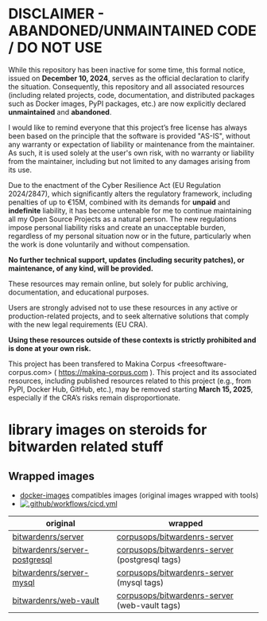 
DISCLAIMER - ABANDONED/UNMAINTAINED CODE / DO NOT USE
=======================================================
While this repository has been inactive for some time, this formal notice, issued on **December 10, 2024**, serves as the official declaration to clarify the situation. Consequently, this repository and all associated resources (including related projects, code, documentation, and distributed packages such as Docker images, PyPI packages, etc.) are now explicitly declared **unmaintained** and **abandoned**.

I would like to remind everyone that this project’s free license has always been based on the principle that the software is provided "AS-IS", without any warranty or expectation of liability or maintenance from the maintainer.
As such, it is used solely at the user's own risk, with no warranty or liability from the maintainer, including but not limited to any damages arising from its use.

Due to the enactment of the Cyber Resilience Act (EU Regulation 2024/2847), which significantly alters the regulatory framework, including penalties of up to €15M, combined with its demands for **unpaid** and **indefinite** liability, it has become untenable for me to continue maintaining all my Open Source Projects as a natural person.
The new regulations impose personal liability risks and create an unacceptable burden, regardless of my personal situation now or in the future, particularly when the work is done voluntarily and without compensation.

**No further technical support, updates (including security patches), or maintenance, of any kind, will be provided.**

These resources may remain online, but solely for public archiving, documentation, and educational purposes.

Users are strongly advised not to use these resources in any active or production-related projects, and to seek alternative solutions that comply with the new legal requirements (EU CRA).

**Using these resources outside of these contexts is strictly prohibited and is done at your own risk.**

This project has been transfered to Makina Corpus <freesoftware-corpus.com> ( https://makina-corpus.com ). This project and its associated resources, including published resources related to this project (e.g., from PyPI, Docker Hub, GitHub, etc.), may be removed starting **March 15, 2025**, especially if the CRA’s risks remain disproportionate.

# library images on steroids for bitwarden related stuff

## Wrapped images
- [docker-images](https://github.com/corpusops/docker-images) compatibles images (original images wrapped with tools)
- [![.github/workflows/cicd.yml](https://github.com/corpusops/docker-bitwarden/workflows/.github/workflows/cicd.yml/badge.svg?branch=main)](https://github.com/corpusops/docker-bitwarden/actions?query=workflow%3A.github%2Fworkflows%2Fcicd.yml+branch%3Amain)

| original   | wrapped  |
|------------|-----------|
| [bitwardenrs/server](https://hub.docker.com/_/bitwardenrs/server)                         | [corpusops/bitwardenrs-server](https://hub.docker.com/r/corpusops/bitwarden-server)                   |
| [bitwardenrs/server-postgresql](https://hub.docker.com/_/bitwardenrs/server-postgresql)   | [corpusops/bitwardenrs-server](https://hub.docker.com/r/corpusops/bitwarden-server) (postgresql tags) |
| [bitwardenrs/server-mysql](https://hub.docker.com/_/bitwardenrs/server-mysql)             | [corpusops/bitwardenrs-server](https://hub.docker.com/r/corpusops/bitwarden-server) (mysql tags)      |
| [bitwardenrs/web-vault](https://hub.docker.com/_/bitwardenrs/web-vault)                   | [corpusops/bitwardenrs-server](https://hub.docker.com/r/corpusops/bitwarden-server) (web-vault tags)  |
